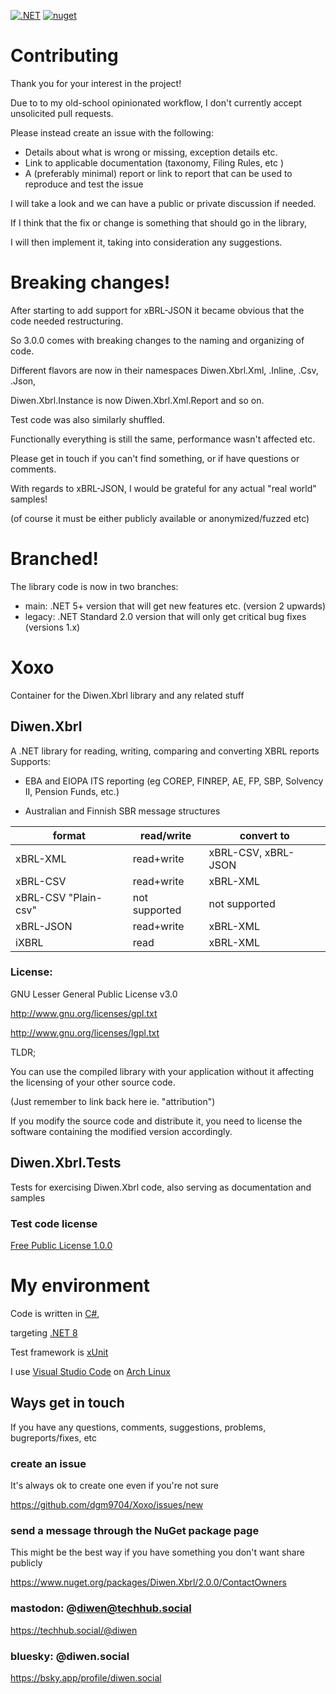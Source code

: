 [![.NET](https://github.com/dgm9704/Xoxo/actions/workflows/dotnet.yml/badge.svg)](https://github.com/dgm9704/Xoxo/actions/workflows/dotnet.yml)
[![nuget](https://img.shields.io/nuget/v/Diwen.Xbrl.svg)](https://www.nuget.org/packages/Diwen.Xbrl/)

# Contributing
Thank you for your interest in the project!

Due to to my old-school opinionated workflow, I don't currently accept unsolicited pull requests.

Please instead create an issue with the following:
- Details about what is wrong or missing, exception details etc.
- Link to applicable documentation (taxonomy, Filing Rules, etc )
- A (preferably minimal) report or link to report that can be used to reproduce and test the issue

I will take a look and we can have a public or private discussion if needed.

If I think that the fix or change is something that should go in the library, 

I will then implement it, taking into consideration any suggestions.


# Breaking changes!
After starting to add support for xBRL-JSON it became obvious that the code needed restructuring.

So 3.0.0 comes with breaking changes to the naming and organizing of code. 

Different flavors are now in their namespaces Diwen.Xbrl.Xml, .Inline, .Csv, .Json, 

Diwen.Xbrl.Instance is now Diwen.Xbrl.Xml.Report and so on.

Test code was also similarly shuffled.

Functionally everything is still the same, performance wasn't affected etc.

Please get in touch if you can't find something, or if have questions or comments.

With regards to xBRL-JSON, I would be grateful for any actual "real world" samples! 

(of course it must be either publicly available or anonymized/fuzzed etc)


# Branched!
The library code is now in two branches:
- main: .NET 5+ version that will get new features etc. (version 2 upwards)
- legacy: .NET Standard 2.0 version that will only get critical bug fixes (versions 1.x)

# Xoxo
Container for the Diwen.Xbrl library and any related stuff


## Diwen.Xbrl
A .NET library for reading, writing, comparing and converting XBRL reports
Supports:

- EBA and EIOPA ITS reporting (eg COREP, FINREP, AE, FP, SBP, Solvency II, Pension Funds, etc.)

- Australian and Finnish SBR message structures

| format               | read/write    | convert to          |
| -------------------- | ------------- | -------             |
| xBRL-XML             | read+write    | xBRL-CSV, xBRL-JSON |
| xBRL-CSV             | read+write    | xBRL-XML            |
| xBRL-CSV "Plain-csv" | not supported | not supported       |
| xBRL-JSON            | read+write    | xBRL-XML            |
| iXBRL                | read          | xBRL-XML            |


### License:

GNU Lesser General Public License v3.0

http://www.gnu.org/licenses/gpl.txt

http://www.gnu.org/licenses/lgpl.txt


TLDR; 

You can use the compiled library with your application without it affecting the licensing of your other source code. 

(Just remember to link back here ie. "attribution")

If you modify the source code and distribute it, you need to license the software containing the modified version accordingly.

## Diwen.Xbrl.Tests
Tests for exercising Diwen.Xbrl code, also serving as documentation and samples

### Test code license 
[Free Public License 1.0.0](https://opensource.org/licenses/FPL-1.0.0)


# My environment
Code is written in [C#](https://docs.microsoft.com/en-us/dotnet/csharp/index), 

targeting [.NET 8](https://learn.microsoft.com/en-us/dotnet/api/?view=net-8.0)

Test framework is [xUnit](https://xunit.net/)

I use [Visual Studio Code](https://code.visualstudio.com/) 
on [Arch Linux](https://www.archlinux.org/)

## Ways get in touch
If you have any questions, comments, suggestions, problems, bugreports/fixes, etc

### create an issue 
It's always ok to create one even if you're not sure

https://github.com/dgm9704/Xoxo/issues/new

### send a message through the NuGet package page
This might be the best way if you have something you don't want share publicly

https://www.nuget.org/packages/Diwen.Xbrl/2.0.0/ContactOwners

### mastodon: @diwen@techhub.social
https://techhub.social/@diwen

### bluesky: @diwen.social
https://bsky.app/profile/diwen.social
